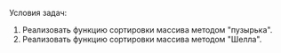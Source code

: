 Условия задач:
1) Реализовать функцию сортировки массива методом "пузырька".
2) Реализовать функцию сортировки массива методом "Шелла".
